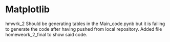 # Matplotlib
hmwrk_2
Should be generating tables in the Main_code.pynb but it is failing to generate the code after having pushed from local repository.
Added file homeweork_2_final to show said code.
